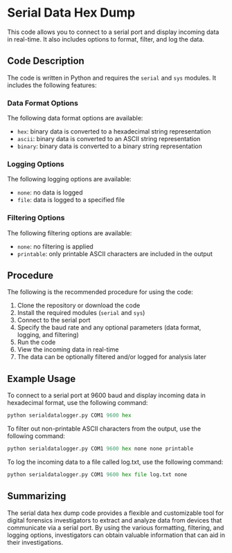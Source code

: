 # Serial Data Hex Dump

This code allows you to connect to a serial port and display incoming data in real-time. It also includes options to format, filter, and log the data.

## Code Description

The code is written in Python and requires the `serial` and `sys` modules. It includes the following features:

### Data Format Options

The following data format options are available:

- `hex`: binary data is converted to a hexadecimal string representation
- `ascii`: binary data is converted to an ASCII string representation
- `binary`: binary data is converted to a binary string representation

### Logging Options

The following logging options are available:

- `none`: no data is logged
- `file`: data is logged to a specified file

### Filtering Options

The following filtering options are available:

- `none`: no filtering is applied
- `printable`: only printable ASCII characters are included in the output

## Procedure

The following is the recommended procedure for using the code:

1. Clone the repository or download the code
2. Install the required modules (`serial` and `sys`)
3. Connect to the serial port
4. Specify the baud rate and any optional parameters (data format, logging, and filtering)
5. Run the code
6. View the incoming data in real-time
7. The data can be optionally filtered and/or logged for analysis later

## Example Usage

To connect to a serial port at 9600 baud and display incoming data in hexadecimal format, use the following command:

```python
python serialdatalogger.py COM1 9600 hex
```
To filter out non-printable ASCII characters from the output, use the following command:

``` python
python serialdatalogger.py COM1 9600 hex none none printable
```

To log the incoming data to a file called log.txt, use the following command:

``` python
python serialdatalogger.py COM1 9600 hex file log.txt none
```

## Summarizing 

The serial data hex dump code provides a flexible and customizable tool for digital forensics investigators to extract and analyze data from devices that communicate via a serial port. By using the various formatting, filtering, and logging options, investigators can obtain valuable information that can aid in their investigations.
